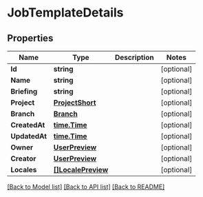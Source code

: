 # JobTemplateDetails

## Properties

Name | Type | Description | Notes
------------ | ------------- | ------------- | -------------
**Id** | **string** |  | [optional] 
**Name** | **string** |  | [optional] 
**Briefing** | **string** |  | [optional] 
**Project** | [**ProjectShort**](ProjectShort.md) |  | [optional] 
**Branch** | [**Branch**](Branch.md) |  | [optional] 
**CreatedAt** | [**time.Time**](time.Time.md) |  | [optional] 
**UpdatedAt** | [**time.Time**](time.Time.md) |  | [optional] 
**Owner** | [**UserPreview**](UserPreview.md) |  | [optional] 
**Creator** | [**UserPreview**](UserPreview.md) |  | [optional] 
**Locales** | [**[]LocalePreview**](LocalePreview.md) |  | [optional] 

[[Back to Model list]](../README.md#documentation-for-models) [[Back to API list]](../README.md#documentation-for-api-endpoints) [[Back to README]](../README.md)


